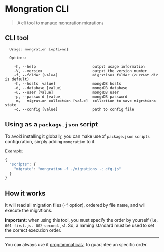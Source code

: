 # Mongration CLI

> A cli tool to manage mongration migrations

## CLI tool

```
  Usage: mongration [options]

  Options:

    -h, --help                          output usage information
    -V, --version                       output the version number
    -f, --folder [value]                migrations folder (current dir is default)
    -h, --hosts [value]                 mongoDB hosts
    -d, --database [value]              mongoDB database
    -u, --user [value]                  mongoDB user
    -p, --password [value]              mongoDB password
    -m, --migration-collection [value]  collection to save migrations state
    -c, --config [value]                path to config file
```

## Using as a `package.json` script

To avoid installing it globally, you can make use of `package.json` `scripts`
configuration, simply adding `mongration` to it.

Example:

```javascript
{
  "scripts": {
    "migrate": "mongration -f ./migrations -c cfg.js"
  }
}
```

## How it works

It will read all migration files (`-f` option), ordered by file name, and will
execute the migrations.

**Important:** when using this tool, you must specify the order by yourself (i.e, `001-first.js, 002-second.js`).
So, a naming standard must be used to set the correct execution order.

---

You can always use it [programmaticaly](../README.md), to guarantee an specific order.
